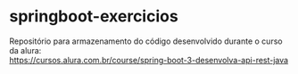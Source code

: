# springboot-exercicios

Repositório para armazenamento do código desenvolvido durante o curso da alura: <br>
https://cursos.alura.com.br/course/spring-boot-3-desenvolva-api-rest-java
